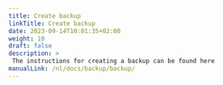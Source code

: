 ```yaml
---
title: Create backup
linkTitle: Create backup
date: 2023-09-14T10:01:35+02:00
weight: 10
draft: false
description: >
 The instructions for creating a backup can be found here
manualLink: /nl/docs/backup/backup/
---
```

<script>
  window.location.href = "/nl/docs/backup/backup/";
</script>
